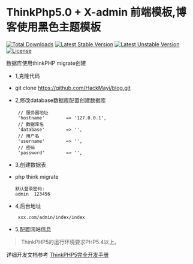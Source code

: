 ThinkPhp5.0 + X-admin 前端模板,博客使用黑色主题模板
===============

[![Total Downloads](https://poser.pugx.org/topthink/think/downloads)](https://packagist.org/packages/topthink/think)
[![Latest Stable Version](https://poser.pugx.org/topthink/think/v/stable)](https://packagist.org/packages/topthink/think)
[![Latest Unstable Version](https://poser.pugx.org/topthink/think/v/unstable)](https://packagist.org/packages/topthink/think)
[![License](https://poser.pugx.org/topthink/think/license)](https://packagist.org/packages/topthink/think)

数据库使用thinkPHP migrate创建
 + 1,克隆代码
 + git clone https://github.com/HackMayi/blog.git
 
 + 2,修改database数据库配置创建数据库
 
        // 服务器地址
        'hostname'        => '127.0.0.1',
        // 数据库名
        'database'        => '',
        // 用户名
        'username'        => '',
        // 密码
        'password'        => '',
        
 + 3,创建数据表
 +  php think migrate
        
        默认登录密码:
        admin  123456
 + 4,后台地址
        
        xxx.com/admin/index/index 
 + 5,配置网站信息
 
 

> ThinkPHP5的运行环境要求PHP5.4以上。

详细开发文档参考 [ThinkPHP5完全开发手册](http://www.kancloud.cn/manual/thinkphp5)

